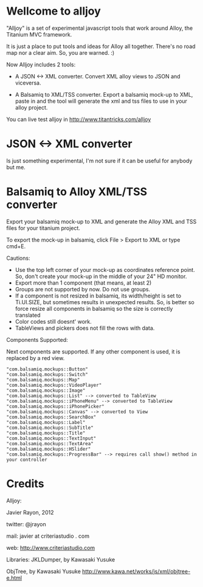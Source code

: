 
Wellcome to alljoy
======

"Alljoy" is a set of experimental javascript tools that work around Alloy, the Titanium MVC framework.

It is just a place to put tools and ideas for Alloy all together. There's no road map nor a clear aim. So, you are warned. :)

Now Alljoy includes 2 tools:

- A JSON <-> XML converter. Convert XML alloy views to JSON and viceversa.

- A Balsamiq to XML/TSS converter. Export a balsamiq mock-up to XML, paste in and the tool will generate the xml and tss files to use in your alloy project.

You can live test alljoy in http://www.titantricks.com/alljoy

JSON <-> XML converter
====

Is just something experimental, I'm not sure if it can be useful for anybody but me. 

Balsamiq to Alloy XML/TSS converter
====

Export your balsamiq mock-up to XML and generate the Alloy XML and TSS files for your titanium project.

To export the mock-up in balsamiq, click File > Export to XML or type cmd+E.

Cautions:
- Use the top left corner of your mock-up as coordinates reference point. So, don't create your mock-up in the middle of your 24" HD monitor.
- Export more than 1 component (that means, at least 2)
- Groups are not supported by now. Do not use groups.
- If a component is not resized in balsamiq, its width/height is set to Ti.UI.SIZE, but sometimes results in unexpected results. So, is better so force resize all components in balsamiq so the size is correctly translated
- Color codes still doesnt' work.
- TableViews and pickers does not fill the rows with data.

Components Supported:

Next components are supported. If any other component is used, it is replaced by a red view.

	"com.balsamiq.mockups::Button"
	"com.balsamiq.mockups::Switch"
	"com.balsamiq.mockups::Map"
	"com.balsamiq.mockups::VideoPlayer"
	"com.balsamiq.mockups::Image"
	"com.balsamiq.mockups::List" --> converted to TableView
	"com.balsamiq.mockups::iPhoneMenu" --> converted to TableView
	"com.balsamiq.mockups::iPhonePicker"
	"com.balsamiq.mockups::Canvas" --> converted to View
	"com.balsamiq.mockups::SearchBox"
	"com.balsamiq.mockups::Label"
	"com.balsamiq.mockups::SubTitle"
	"com.balsamiq.mockups::Title"
	"com.balsamiq.mockups::TextInput"
	"com.balsamiq.mockups::TextArea"
	"com.balsamiq.mockups::HSlider"
	"com.balsamiq.mockups::ProgressBar" --> requires call show() method in your controller
	
	
Credits
====

Alljoy:

Javier Rayon, 2012

twitter: @jrayon

mail: javier at criteriastudio . com

web: http://www.criteriastudio.com


Libraries:
JKLDumper, by Kawasaki Yusuke

ObjTree, by Kawasaki Yusuke http://www.kawa.net/works/js/xml/objtree-e.html
 
